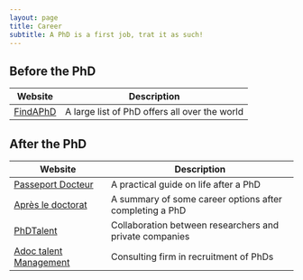 ```yaml
---
layout: page
title: Career
subtitle: A PhD is a first job, trat it as such!
---
```


## Before the PhD

| Website                               | Description                                   |
| ------------------------------------- | --------------------------------------------- |
| [FindAPhD](https://www.findaphd.com/) | A large list of PhD offers all over the world |

## After the PhD

| Website                                                                                                     | Description                                             |
| ----------------------------------------------------------------------------------------------------------- | ------------------------------------------------------- |
| [Passeport Docteur](https://andes.asso.fr/passeport-docteur/)                                               | A practical guide on life after a PhD                   |
| [Après le doctorat](https://wwwobs.univ-bpclermont.fr/atmos/fr/enseignement/futur_etudiant/apres_these.php) | A summary of some career options after completing a PhD |
| [PhDTalent](https://www.phdtalent.fr/)                                                                      | Collaboration between researchers and private companies |
| [Adoc talent Management](https://www.adoc-tm.com/)                                                          | Consulting firm in recruitment of PhDs                  |
